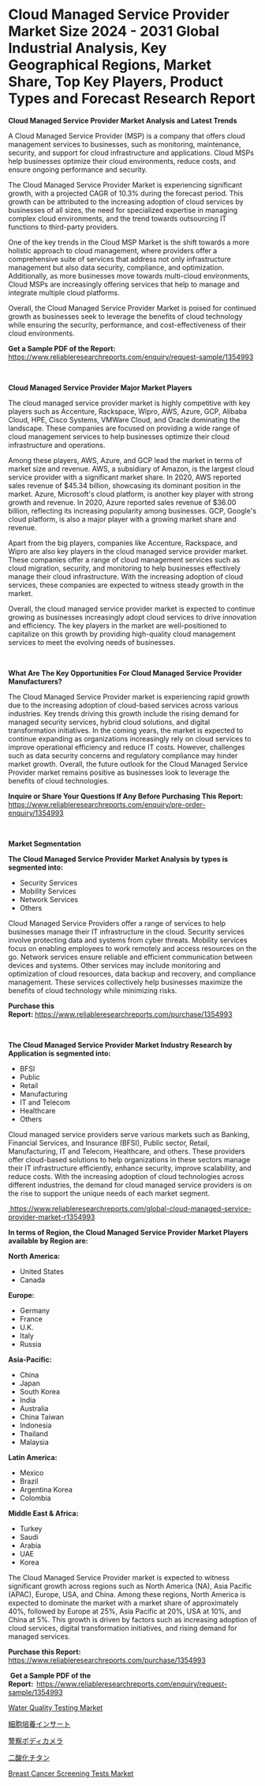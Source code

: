 <p><h1>Cloud Managed Service Provider Market Size 2024 - 2031 Global Industrial Analysis, Key Geographical Regions, Market Share, Top Key Players, Product Types and Forecast Research Report</h1></p><p><strong>Cloud Managed Service Provider Market Analysis and Latest Trends</strong></p>
<p><p>A Cloud Managed Service Provider (MSP) is a company that offers cloud management services to businesses, such as monitoring, maintenance, security, and support for cloud infrastructure and applications. Cloud MSPs help businesses optimize their cloud environments, reduce costs, and ensure ongoing performance and security.</p><p>The Cloud Managed Service Provider Market is experiencing significant growth, with a projected CAGR of 10.3% during the forecast period. This growth can be attributed to the increasing adoption of cloud services by businesses of all sizes, the need for specialized expertise in managing complex cloud environments, and the trend towards outsourcing IT functions to third-party providers.</p><p>One of the key trends in the Cloud MSP Market is the shift towards a more holistic approach to cloud management, where providers offer a comprehensive suite of services that address not only infrastructure management but also data security, compliance, and optimization. Additionally, as more businesses move towards multi-cloud environments, Cloud MSPs are increasingly offering services that help to manage and integrate multiple cloud platforms.</p><p>Overall, the Cloud Managed Service Provider Market is poised for continued growth as businesses seek to leverage the benefits of cloud technology while ensuring the security, performance, and cost-effectiveness of their cloud environments.</p></p>
<p><strong>Get a Sample PDF of the Report:&nbsp;</strong> <a href="https://www.reliableresearchreports.com/enquiry/request-sample/1354993">https://www.reliableresearchreports.com/enquiry/request-sample/1354993</a></p>
<p>&nbsp;</p>
<p><strong>Cloud Managed Service Provider Major Market Players</strong></p>
<p><p>The cloud managed service provider market is highly competitive with key players such as Accenture, Rackspace, Wipro, AWS, Azure, GCP, Alibaba Cloud, HPE, Cisco Systems, VMWare Cloud, and Oracle dominating the landscape. These companies are focused on providing a wide range of cloud management services to help businesses optimize their cloud infrastructure and operations.</p><p>Among these players, AWS, Azure, and GCP lead the market in terms of market size and revenue. AWS, a subsidiary of Amazon, is the largest cloud service provider with a significant market share. In 2020, AWS reported sales revenue of $45.34 billion, showcasing its dominant position in the market. Azure, Microsoft's cloud platform, is another key player with strong growth and revenue. In 2020, Azure reported sales revenue of $36.00 billion, reflecting its increasing popularity among businesses. GCP, Google's cloud platform, is also a major player with a growing market share and revenue.</p><p>Apart from the big players, companies like Accenture, Rackspace, and Wipro are also key players in the cloud managed service provider market. These companies offer a range of cloud management services such as cloud migration, security, and monitoring to help businesses effectively manage their cloud infrastructure. With the increasing adoption of cloud services, these companies are expected to witness steady growth in the market.</p><p>Overall, the cloud managed service provider market is expected to continue growing as businesses increasingly adopt cloud services to drive innovation and efficiency. The key players in the market are well-positioned to capitalize on this growth by providing high-quality cloud management services to meet the evolving needs of businesses.</p></p>
<p>&nbsp;</p>
<p><strong>What Are The Key Opportunities For Cloud Managed Service Provider Manufacturers?</strong></p>
<p><p>The Cloud Managed Service Provider market is experiencing rapid growth due to the increasing adoption of cloud-based services across various industries. Key trends driving this growth include the rising demand for managed security services, hybrid cloud solutions, and digital transformation initiatives. In the coming years, the market is expected to continue expanding as organizations increasingly rely on cloud services to improve operational efficiency and reduce IT costs. However, challenges such as data security concerns and regulatory compliance may hinder market growth. Overall, the future outlook for the Cloud Managed Service Provider market remains positive as businesses look to leverage the benefits of cloud technologies.</p></p>
<p><strong>Inquire or Share Your Questions If Any Before Purchasing This Report:</strong> <a href="https://www.reliableresearchreports.com/enquiry/pre-order-enquiry/1354993">https://www.reliableresearchreports.com/enquiry/pre-order-enquiry/1354993</a></p>
<p>&nbsp;</p>
<p><strong>Market Segmentation</strong></p>
<p><strong>The Cloud Managed Service Provider Market Analysis by types is segmented into:</strong></p>
<p><ul><li>Security Services</li><li>Mobility Services</li><li>Network Services</li><li>Others</li></ul></p>
<p><p>Cloud Managed Service Providers offer a range of services to help businesses manage their IT infrastructure in the cloud. Security services involve protecting data and systems from cyber threats. Mobility services focus on enabling employees to work remotely and access resources on the go. Network services ensure reliable and efficient communication between devices and systems. Other services may include monitoring and optimization of cloud resources, data backup and recovery, and compliance management. These services collectively help businesses maximize the benefits of cloud technology while minimizing risks.</p></p>
<p><strong>Purchase this Report:&nbsp;</strong><a href="https://www.reliableresearchreports.com/purchase/1354993">https://www.reliableresearchreports.com/purchase/1354993</a></p>
<p>&nbsp;</p>
<p><strong>The Cloud Managed Service Provider Market Industry Research by Application is segmented into:</strong></p>
<p><ul><li>BFSI</li><li>Public</li><li>Retail</li><li>Manufacturing</li><li>IT and Telecom</li><li>Healthcare</li><li>Others</li></ul></p>
<p><p>Cloud managed service providers serve various markets such as Banking, Financial Services, and Insurance (BFSI), Public sector, Retail, Manufacturing, IT and Telecom, Healthcare, and others. These providers offer cloud-based solutions to help organizations in these sectors manage their IT infrastructure efficiently, enhance security, improve scalability, and reduce costs. With the increasing adoption of cloud technologies across different industries, the demand for cloud managed service providers is on the rise to support the unique needs of each market segment.</p></p>
<p><a href="https://www.reliableresearchreports.com/global-cloud-managed-service-provider-market-r1354993">&nbsp;https://www.reliableresearchreports.com/global-cloud-managed-service-provider-market-r1354993</a></p>
<p><strong>In terms of Region, the Cloud Managed Service Provider Market Players available by Region are:</strong></p>
<p>
    <p> <strong> North America: </strong>
        <ul>
            <li>United States</li>
            <li>Canada</li>
        </ul>
        </p> 
    <p> <strong> Europe: </strong>
        <ul>
            <li>Germany</li>
            <li>France</li>
            <li>U.K.</li>
            <li>Italy</li>
            <li>Russia</li>
        </ul>
        </p> 
    <p> <strong> Asia-Pacific: </strong>
        <ul>
            <li>China</li>
            <li>Japan</li>
            <li>South Korea</li>
            <li>India</li>
            <li>Australia</li>
            <li>China Taiwan</li>
            <li>Indonesia</li>
            <li>Thailand</li>
            <li>Malaysia</li>
        </ul>
        </p> 
    <p> <strong> Latin America: </strong>
        <ul>
            <li>Mexico</li>
            <li>Brazil</li>
            <li>Argentina Korea</li>
            <li>Colombia</li>
        </ul>
        </p> 
    <p> <strong> Middle East & Africa: </strong>
        <ul>
            <li>Turkey</li>
            <li>Saudi</li>
            <li>Arabia</li>
            <li>UAE</li>
            <li>Korea</li>
        </ul>
    </p>
    </p>
<p><p>The Cloud Managed Service Provider market is expected to witness significant growth across regions such as North America (NA), Asia Pacific (APAC), Europe, USA, and China. Among these regions, North America is expected to dominate the market with a market share of approximately 40%, followed by Europe at 25%, Asia Pacific at 20%, USA at 10%, and China at 5%. This growth is driven by factors such as increasing adoption of cloud services, digital transformation initiatives, and rising demand for managed services.</p></p>
<p><strong>Purchase this Report: </strong><a href="https://www.reliableresearchreports.com/purchase/1354993">https://www.reliableresearchreports.com/purchase/1354993</a></p>
<p>&nbsp;<strong>Get a Sample PDF of the Report:&nbsp;&nbsp;</strong><a href="https://www.reliableresearchreports.com/enquiry/request-sample/1354993">https://www.reliableresearchreports.com/enquiry/request-sample/1354993</a></p>
<p><strong></strong></p>
<p><p><a href="https://www.linkedin.com/pulse/water-quality-testing-market-exploring-share-trends-future-growth-toq2c?trackingId=kPWEA3GITFw%2FJlz14lhg3A%3D%3D">Water Quality Testing Market</a></p><p><a href="https://medium.com/@clairhane2018/%E7%B4%B0%E8%83%9E%E5%9F%B9%E9%A4%8A%E3%82%A4nsert%E3%81%AE%E5%B8%82%E5%A0%B4%E3%81%AF-%E5%B8%82%E5%A0%B4%E3%82%B7%E3%82%A7%E3%82%A2-%E3%82%B5%E3%82%A4%E3%82%BA-2031%E5%B9%B4%E3%81%BE%E3%81%A7%E3%81%AE%E4%BA%88%E6%B8%AC%E3%81%AB%E7%84%A6%E7%82%B9%E3%82%92%E5%BD%93%E3%81%A6%E3%81%A6%E3%81%84%E3%81%BE%E3%81%99-6a4ab603f412">細胞培養インサート</a></p><p><a href="https://github.com/bucuel854722/Market-Research-Report-List-2/blob/main/288933360220.md">警察ボディカメラ</a></p><p><a href="https://github.com/AriMuller2009/Market-Research-Report-List-1/blob/main/903701260221.md">二酸化チタン</a></p><p><a href="https://www.linkedin.com/pulse/breast-cancer-screening-tests-market-outlook-industry-overview-i90zc?trackingId=wOETO6vqyXw3LVl%2BbDtR5w%3D%3D">Breast Cancer Screening Tests Market</a></p></p>